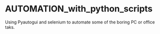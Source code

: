 # AUTOMATION_with_python_scripts
Using Pyautogui and selenium to automate some of the boring PC or office taks.
